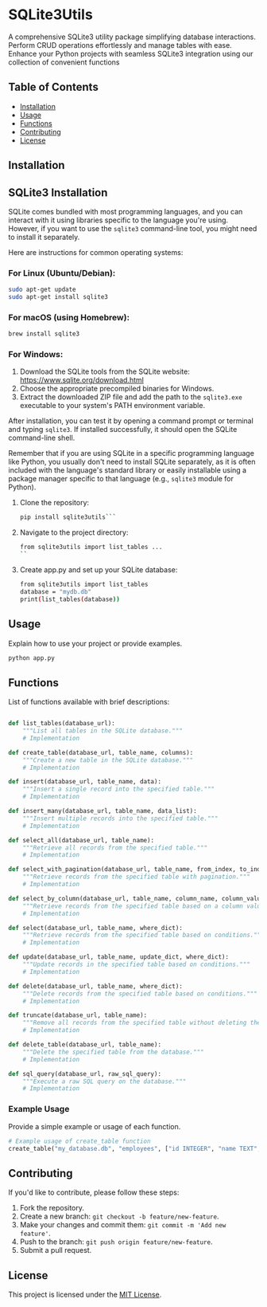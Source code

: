 # SQLite3Utils

A comprehensive SQLite3 utility package simplifying database interactions. Perform CRUD operations effortlessly and manage tables with ease. Enhance your Python projects with seamless SQLite3 integration using our collection of convenient functions

## Table of Contents

- [Installation](#installation)
- [Usage](#usage)
- [Functions](#functions)
- [Contributing](#contributing)
- [License](#license)

## Installation

## SQLite3 Installation 
SQLite comes bundled with most programming languages, and you can interact with it using libraries specific to the language you're using. However, if you want to use the `sqlite3` command-line tool, you might need to install it separately.

Here are instructions for common operating systems:

### For Linux (Ubuntu/Debian):
```bash
sudo apt-get update
sudo apt-get install sqlite3
```

### For macOS (using Homebrew):
```bash
brew install sqlite3
```

### For Windows:
1. Download the SQLite tools from the SQLite website: https://www.sqlite.org/download.html
2. Choose the appropriate precompiled binaries for Windows.
3. Extract the downloaded ZIP file and add the path to the `sqlite3.exe` executable to your system's PATH environment variable.

After installation, you can test it by opening a command prompt or terminal and typing `sqlite3`. If installed successfully, it should open the SQLite command-line shell.

Remember that if you are using SQLite in a specific programming language like Python, you usually don't need to install SQLite separately, as it is often included with the language's standard library or easily installable using a package manager specific to that language (e.g., `sqlite3` module for Python).

1. Clone the repository:

    ```bash
    pip install sqlite3utils```

2. Navigate to the project directory:

    ```bash
    from sqlite3utils import list_tables ...
    ``

3. Create app.py and set up your SQLite database:

    ```bash
    from sqlite3utils import list_tables
    database = "mydb.db"
    print(list_tables(database))
    ```


## Usage

Explain how to use your project or provide examples.

```bash
python app.py
```

## Functions

List of functions available with brief descriptions:

```python

def list_tables(database_url):
    """List all tables in the SQLite database."""
    # Implementation

def create_table(database_url, table_name, columns):
    """Create a new table in the SQLite database."""
    # Implementation

def insert(database_url, table_name, data):
    """Insert a single record into the specified table."""
    # Implementation

def insert_many(database_url, table_name, data_list):
    """Insert multiple records into the specified table."""
    # Implementation

def select_all(database_url, table_name):
    """Retrieve all records from the specified table."""
    # Implementation

def select_with_pagination(database_url, table_name, from_index, to_index):
    """Retrieve records from the specified table with pagination."""
    # Implementation

def select_by_column(database_url, table_name, column_name, column_value):
    """Retrieve records from the specified table based on a column value."""
    # Implementation

def select(database_url, table_name, where_dict):
    """Retrieve records from the specified table based on conditions."""
    # Implementation

def update(database_url, table_name, update_dict, where_dict):
    """Update records in the specified table based on conditions."""
    # Implementation

def delete(database_url, table_name, where_dict):
    """Delete records from the specified table based on conditions."""
    # Implementation

def truncate(database_url, table_name):
    """Remove all records from the specified table without deleting the table."""
    # Implementation

def delete_table(database_url, table_name):
    """Delete the specified table from the database."""
    # Implementation

def sql_query(database_url, raw_sql_query):
    """Execute a raw SQL query on the database."""
    # Implementation
```

### Example Usage

Provide a simple example or usage of each function.

```python
# Example usage of create_table function
create_table("my_database.db", "employees", ["id INTEGER", "name TEXT", "salary REAL"])
```

## Contributing

If you'd like to contribute, please follow these steps:

1. Fork the repository.
2. Create a new branch: `git checkout -b feature/new-feature`.
3. Make your changes and commit them: `git commit -m 'Add new feature'`.
4. Push to the branch: `git push origin feature/new-feature`.
5. Submit a pull request.

## License

This project is licensed under the [MIT License](LICENSE).
```

